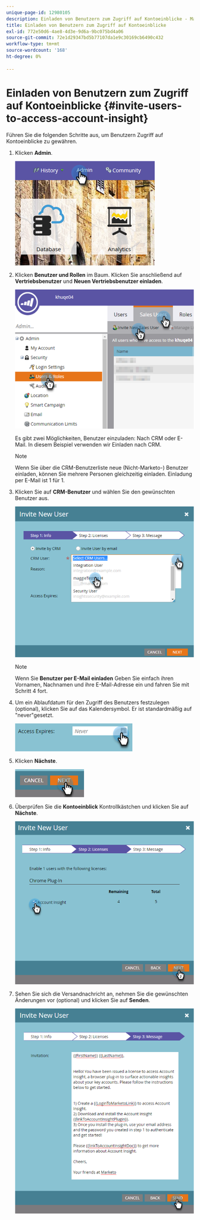 ```yaml
---
unique-page-id: 12980105
description: Einladen von Benutzern zum Zugriff auf Kontoeinblicke - Marketo-Dokumente - Produktdokumentation
title: Einladen von Benutzern zum Zugriff auf Kontoeinblicke
exl-id: 772e50d6-4ae8-4d3e-9d6a-9bc075bd4a06
source-git-commit: 72e1d29347bd5b77107da1e9c30169cb6490c432
workflow-type: tm+mt
source-wordcount: '168'
ht-degree: 0%

---
```


# Einladen von Benutzern zum Zugriff auf Kontoeinblicke {#invite-users-to-access-account-insight}

Führen Sie die folgenden Schritte aus, um Benutzern Zugriff auf Kontoeinblicke zu gewähren.

1. Klicken **Admin**.

   ![](assets/admin-1.png)

1. Klicken **Benutzer und Rollen** im Baum. Klicken Sie anschließend auf **Vertriebsbenutzer** und **Neuen Vertriebsbenutzer einladen**.

   ![](assets/two-6.png)

   Es gibt zwei Möglichkeiten, Benutzer einzuladen: Nach CRM oder E-Mail. In diesem Beispiel verwenden wir Einladen nach CRM.

   >[!NOTE]
   >
   >Wenn Sie über die CRM-Benutzerliste neue (Nicht-Marketo-) Benutzer einladen, können Sie mehrere Personen gleichzeitig einladen. Einladung per E-Mail ist 1 für 1.

1. Klicken Sie auf **CRM-Benutzer** und wählen Sie den gewünschten Benutzer aus.

   ![](assets/three-5.png)

   >[!NOTE]
   >
   >Wenn Sie **Benutzer per E-Mail einladen** Geben Sie einfach ihren Vornamen, Nachnamen und ihre E-Mail-Adresse ein und fahren Sie mit Schritt 4 fort.

1. Um ein Ablaufdatum für den Zugriff des Benutzers festzulegen (optional), klicken Sie auf das Kalendersymbol. Er ist standardmäßig auf &quot;never&quot;gesetzt.

   ![](assets/four-5.png)

1. Klicken **Nächste**.

   ![](assets/five-5.png)

1. Überprüfen Sie die **Kontoeinblick** Kontrollkästchen und klicken Sie auf **Nächste**.

   ![](assets/six-3.png)

1. Sehen Sie sich die Versandnachricht an, nehmen Sie die gewünschten Änderungen vor (optional) und klicken Sie auf **Senden**.

   ![](assets/seven-2.png)
